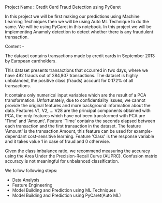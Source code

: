 Project Name : Credit Card Fraud Detection using PyCaret


In this project we will be first making our predictions using Machine Learning Techniques then we will be using Auto ML Technique to do the same. We will be using PyCaret in this notebook. In this project we will be implementing Anamoly detection to detect whether there is any fraudulent transaction.


Content -

The dataset contains transactions made by credit cards in September 2013 by European cardholders.

This dataset presents transactions that occurred in two days, where we have 492 frauds out of 284,807 transactions. The dataset is highly unbalanced, the positive class (frauds) account for 0.172% of all transactions.

It contains only numerical input variables which are the result of a PCA transformation. Unfortunately, due to confidentiality issues, we cannot provide the original features and more background information about the data. Features V1, V2, … V28 are the principal components obtained with PCA, the only features which have not been transformed with PCA are 'Time' and 'Amount'. Feature 'Time' contains the seconds elapsed between each transaction and the first transaction in the dataset. The feature 'Amount' is the transaction Amount, this feature can be used for example-dependant cost-sensitive learning. Feature 'Class' is the response variable and it takes value 1 in case of fraud and 0 otherwise.

Given the class imbalance ratio, we recommend measuring the accuracy using the Area Under the Precision-Recall Curve (AUPRC). Confusion matrix accuracy is not meaningful for unbalanced classification.


We follow following steps:
- Data Analysis
- Feature Engineering
- Model Building and Prediction using ML Techniques
- Model Building and Prediction using PyCaret(Auto ML)
